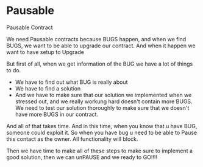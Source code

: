 # Pausable
Pausable Contract
 
 We need Pausable contracts because BUGS happen, and when we find BUGS, we want to be able to upgrade our contract. And when it 
 happen we want to have setup to Upgrade
 
 But first of all, when we get information of the BUG we have a lot of things to do.
  - We have to find out what BUG is really about
  - We have to find a solution
  - And we have to make sure that our solution we implemented when we stressed out, and we really workung hard doesn't contain 
  more BUGS. We need to test our solution thoroughly to make sure that we doesn't have more BUGS in our contract.
  
  And all of that takes time. And in this time, when you know that u have BUG, someone could exploit it.
  So when you have bug u need to be able to Pause this contact as the owner. All functionality will block.
  
  Then we have time to make all of these steps to make sure to implement a good solution, then we can unPAUSE and 
  we ready to GO!!!!
